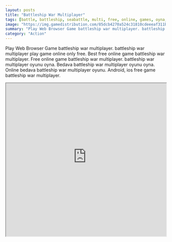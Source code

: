 ```yaml
---
layout: posts
title: "Battleship War Multiplayer"
tags: [battle, battleship, seabattle, multi, free, online, games, oyna, game, free, games, play, play, games]
image: "https://img.gamedistribution.com/85dcb4270a524c31810cdeeeaf311bec-512x384.jpeg"
summary: "Play Web Browser Game battleship war multiplayer. battleship war multiplayer play game online only free. Best free online game battleship war multiplayer. Free online game battleship war multiplayer. battleship war multiplayer oyunu oyna. Bedava battleship war multiplayer oyunu oyna. Online bedava battleship war multiplayer oyunu. Android, ios free game battleship war multiplayer."
category: "Action"
---
```


Play Web Browser Game battleship war multiplayer. battleship war multiplayer play game online only free. Best free online game battleship war multiplayer. Free online game battleship war multiplayer. battleship war multiplayer oyunu oyna. Bedava battleship war multiplayer oyunu oyna. Online bedava battleship war multiplayer oyunu. Android, ios free game battleship war multiplayer.

<iframe width="100%" height="480px;" src="https://html5.gamedistribution.com/85dcb4270a524c31810cdeeeaf311bec/"></iframe>